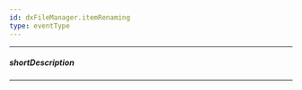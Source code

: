 ```yaml
---
id: dxFileManager.itemRenaming
type: eventType
---
```

---
##### shortDescription
<!-- Description goes here -->

---
<!-- Description goes here -->